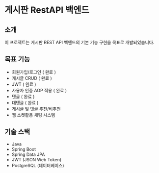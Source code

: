 # 게시판 RestAPI 백엔드

## 소개
이 프로젝트는 게시판 REST API 백엔드의 기본 기능 구현을 목표로 개발되었습니다.

## 목표 기능
- 회원가입/로그인 ( 완료 )
- 게시글 CRUD ( 완료 )
- JWT ( 완료 )
- 사용자 인증 AOP 적용 ( 완료 )
- 댓글 ( 완료 )
- 대댓글 ( 완료 )
- 게시글 및 댓글 추천/비추천
- 웹 소켓활용 채팅 시스템

## 기술 스택
- Java
- Spring Boot
- Spring Data JPA
- JWT (JSON Web Token)
- PostgreSQL (데이터베이스)
